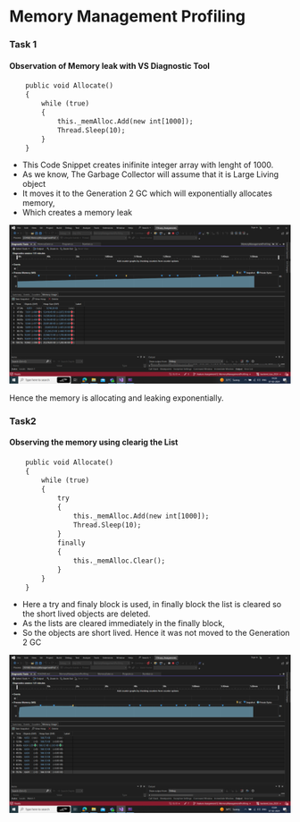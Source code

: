 # Memory Management Profiling

### Task 1

#### Observation of Memory leak with VS Diagnostic Tool

        public void Allocate()
        {
            while (true)
            {
                this._memAlloc.Add(new int[1000]);
                Thread.Sleep(10);
            }
        } 
  
- This Code Snippet creates inifinite integer array with lenght of 1000. 
- As we know, The Garbage Collector will assume that it is Large Living object
- It moves it to the Generation 2 GC which will exponentially allocates memory, 
- Which creates a memory leak

 ![MemoryLeakWithoutClear](MemoryLeakWithoutClear.png)

Hence the memory is allocating and leaking exponentially. 


### Task2

#### Observing the memory using clearig the List

        public void Allocate()
        {
            while (true)
            {
                try
                {
                    this._memAlloc.Add(new int[1000]);
                    Thread.Sleep(10);
                }
                finally
                {
                    this._memAlloc.Clear();
                }
            }
        }

- Here a try and finaly block is used, in finally block the list is cleared so the short lived objects are deleted.
- As the lists are cleared immediately in the finally block, 
- So the objects are short lived. Hence it was not moved to the Generation 2 GC

 ![MemoryProfilingWithClear](MemoryProfilingWithClear.png)

